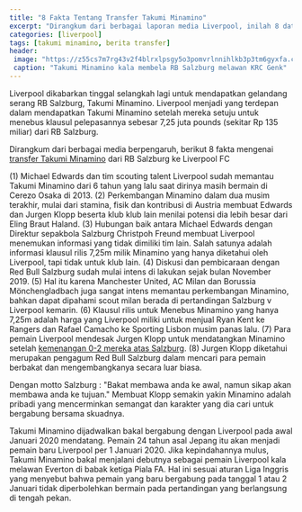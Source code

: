 ```yaml
---
title: "8 Fakta Tentang Transfer Takumi Minamino"
excerpt: "Dirangkum dari berbagai laporan media Liverpool, inilah 8 data dan fakta transfer Takumi Minamino ke Liverpool FC"
categories: [liverpool]
tags: [takumi minamino, berita transfer]
header:
 image: "https://z55cs7m7rg43v2f4blrxlpsgy5o3pomvrlnnihlkb3p3tm6gyxfa.cdn.ampproject.org/ii/w1200/s/i2-prod.mirror.co.uk/incoming/article21083333.ece/ALTERNATES/s615b/0_Champions-League-Group-E-KRC-Genk-v-FC-Salzburg.jpg"
 caption: "Takumi Minamino kala membela RB Salzburg melawan KRC Genk"
---
```

Liverpool dikabarkan tinggal selangkah lagi untuk mendapatkan gelandang serang RB Salzburg, Takumi Minamino. Liverpool menjadi yang terdepan dalam mendapatkan Takumi Minamino setelah mereka setuju untuk menebus klausul pelepasannya sebesar 7,25 juta pounds (sekitar Rp 135 miliar) dari RB Salzburg.

Dirangkum dari berbagai media berpengaruh, berikut 8 fakta mengenai [transfer Takumi Minamino](/liverpool/inside-story-behind-liverpools-six-year-transfer-pursuit-of-takumi-minamino/) dari RB Salzburg ke Liverpool FC

(1) Michael Edwards dan tim scouting talent Liverpool sudah memantau Takumi Minamino dari 6 tahun yang lalu saat dirinya masih bermain di Cerezo Osaka di 2013.
(2) Perkembangan Minamino dalam dua musim terakhir, mulai dari stamina, fisik dan kontribusi di Austria membuat Edwards dan Jurgen Klopp beserta klub klub lain menilai potensi dia lebih besar dari Eling Braut Haland.
(3) Hubungan baik antara Michael Edwards dengan Direktur sepakbola Salzburg Christpoh Freund membuat Liverpool menemukan informasi yang tidak dimiliki tim lain. Salah satunya adalah informasi klausul rilis 7,25m milik Minamino yang hanya diketahui oleh Liverpool, tapi tidak untuk klub lain.
(4) Diskusi dan pembicaraan dengan Red Bull Salzburg sudah mulai intens di lakukan sejak bulan November 2019.
(5) Hal itu karena Manchester United, AC Milan dan Borussia Mönchengladbach juga sangat intens memantau perkembangan Minamino, bahkan dapat dipahami scout milan berada di pertandingan Salzburg v Liverpool kemarin.
(6) Klausul rilis untuk Menebus Minamino yang hanya 7,25m adalah harga yang Liverpool miliki untuk menjual Ryan Kent ke Rangers dan Rafael Camacho ke Sporting Lisbon musim panas lalu.
(7) Para pemain Liverpool mendesak Jurgen Klopp untuk mendatangkan Minamino setelah [kemenangan 0-2 mereka atas Salzburg](/liverpool/away-vs-rb-salzburg/).
(8) Jurgen Klopp diketahui merupakan pengagum Red Bull Salzburg dalam mencari para pemain berbakat dan mengembangkanya secara luar biasa.

Dengan motto Salzburg : "Bakat membawa anda ke awal, namun sikap akan membawa anda ke tujuan." Membuat Klopp semakin yakin Minamino adalah pribadi yang mencerminkan semangat dan karakter yang dia cari untuk bergabung bersama skuadnya.

Takumi Minamino dijadwalkan bakal bergabung dengan Liverpool pada awal Januari 2020 mendatang. Pemain 24 tahun asal Jepang itu akan menjadi pemain baru Liverpool per 1 Januari 2020. Jika kepindahannya mulus, Takumi Minamino bakal menjalani debutnya sebagai pemain Liverpool kala melawan Everton di babak ketiga Piala FA. Hal ini sesuai aturan Liga Inggris yang menyebut bahwa pemain yang baru bergabung pada tanggal 1 atau 2 Januari tidak diperbolehkan bermain pada pertandingan yang berlangsung di tengah pekan. 
